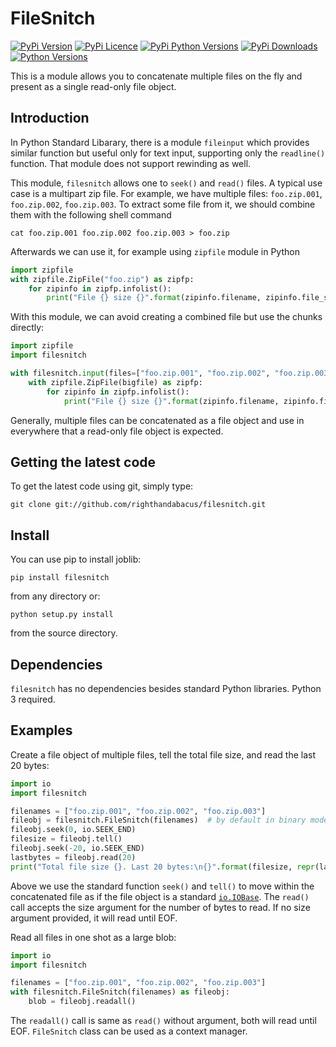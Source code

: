# FileSnitch

[![PyPi Version](https://img.shields.io/pypi/v/filesnitch.svg)](https://pypi.python.org/pypi/filesnitch/)
[![PyPi Licence](https://img.shields.io/pypi/l/filesnitch.svg)](https://pypi.python.org/pypi/filesnitch/)
[![PyPi Python Versions](https://img.shields.io/pypi/pyversions/filesnitch.svg)](https://pypi.python.org/pypi/filesnitch/)
[![PyPi Downloads](http://pepy.tech/badge/filesnitch)](http://pepy.tech/project/filesnitch)
[![Python Versions](https://img.shields.io/pypi/pyversions/filesnitch.svg)](https://pypi.python.org/pypi/filesnitch/)

This is a module allows you to concatenate multiple files on the fly and
present as a single read-only file object.

## Introduction

In Python Standard Libarary, there is a module `fileinput` which provides
similar function but useful only for text input, supporting only the
`readline()` function. That module does not support rewinding as well.

This module, `filesnitch` allows one to `seek()` and `read()` files. A typical
use case is a multipart zip file. For example, we have multiple files:
`foo.zip.001`, `foo.zip.002`, `foo.zip.003`. To extract some file from it, we
should combine them with the following shell command

    cat foo.zip.001 foo.zip.002 foo.zip.003 > foo.zip

Afterwards we can use it, for example using `zipfile` module in Python

```python
import zipfile
with zipfile.ZipFile("foo.zip") as zipfp:
    for zipinfo in zipfp.infolist():
        print("File {} size {}".format(zipinfo.filename, zipinfo.file_size))
```

With this module, we can avoid creating a combined file but use the chunks directly:

```python
import zipfile
import filesnitch

with filesnitch.input(files=["foo.zip.001", "foo.zip.002", "foo.zip.003"]) as bigfile:
    with zipfile.ZipFile(bigfile) as zipfp:
        for zipinfo in zipfp.infolist():
            print("File {} size {}".format(zipinfo.filename, zipinfo.file_size))
```

Generally, multiple files can be concatenated as a file object and use in
everywhere that a read-only file object is expected.

## Getting the latest code

To get the latest code using git, simply type:

    git clone git://github.com/righthandabacus/filesnitch.git

## Install

You can use pip to install joblib:

    pip install filesnitch

from any directory or:

    python setup.py install

from the source directory.

## Dependencies

`filesnitch` has no dependencies besides standard Python libraries. Python 3 required.

## Examples

Create a file object of multiple files, tell the total file size, and read the last 20 bytes:

```python
import io
import filesnitch

filenames = ["foo.zip.001", "foo.zip.002", "foo.zip.003"]
fileobj = filesnitch.FileSnitch(filenames)  # by default in binary mode
fileobj.seek(0, io.SEEK_END)
filesize = fileobj.tell()
fileobj.seek(-20, io.SEEK_END)
lastbytes = fileobj.read(20)
print("Total file size {}. Last 20 bytes:\n{}".format(filesize, repr(lastbytes))
```

Above we use the standard function `seek()` and `tell()` to move within the
concatenated file as if the file object is a standard
[`io.IOBase`](https://docs.python.org/3/library/io.html#i-o-base-classes). The
`read()` call accepts the size argument for the number of bytes to read. If no
size argument provided, it will read until EOF.


Read all files in one shot as a large blob:

```python
import io
import filesnitch

filenames = ["foo.zip.001", "foo.zip.002", "foo.zip.003"]
with filesnitch.FileSnitch(filenames) as fileobj:
	blob = fileobj.readall()
```

The `readall()` call is same as `read()` without argument, both will read until
EOF. `FileSnitch` class can be used as a context manager.
